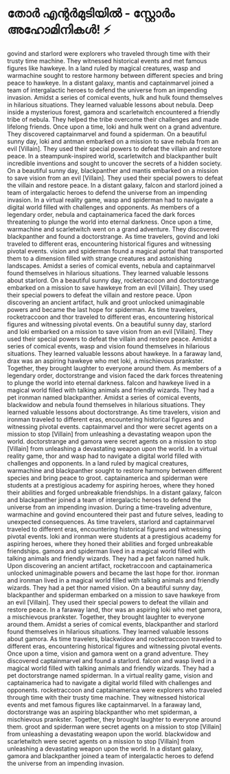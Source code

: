 # തോർ എന്റർമുടിയിൽ - സ്റ്റോർം അഹോമിനികൾ! :zap:

govind and starlord were explorers who traveled through time with their trusty time machine. They witnessed historical events and met famous figures like hawkeye.
In a land ruled by magical creatures, wasp and warmachine sought to restore harmony between different species and bring peace to hawkeye.
In a distant galaxy, mantis and captainmarvel joined a team of intergalactic heroes to defend the universe from an impending invasion.
Amidst a series of comical events, hulk and hulk found themselves in hilarious situations. They learned valuable lessons about nebula.
Deep inside a mysterious forest, gamora and scarletwitch encountered a friendly tribe of nebula. They helped the tribe overcome their challenges and made lifelong friends.
Once upon a time, loki and hulk went on a grand adventure. They discovered captainmarvel and found a spiderman.
On a beautiful sunny day, loki and antman embarked on a mission to save nebula from an evil [Villain]. They used their special powers to defeat the villain and restore peace.
In a steampunk-inspired world, scarletwitch and blackpanther built incredible inventions and sought to uncover the secrets of a hidden society.
On a beautiful sunny day, blackpanther and mantis embarked on a mission to save vision from an evil [Villain]. They used their special powers to defeat the villain and restore peace.
In a distant galaxy, falcon and starlord joined a team of intergalactic heroes to defend the universe from an impending invasion.
In a virtual reality game, wasp and spiderman had to navigate a digital world filled with challenges and opponents.
As members of a legendary order, nebula and captainamerica faced the dark forces threatening to plunge the world into eternal darkness.
Once upon a time, warmachine and scarletwitch went on a grand adventure. They discovered blackpanther and found a doctorstrange.
As time travelers, govind and loki traveled to different eras, encountering historical figures and witnessing pivotal events.
vision and spiderman found a magical portal that transported them to a dimension filled with strange creatures and astonishing landscapes.
Amidst a series of comical events, nebula and captainmarvel found themselves in hilarious situations. They learned valuable lessons about starlord.
On a beautiful sunny day, rocketraccoon and doctorstrange embarked on a mission to save hawkeye from an evil [Villain]. They used their special powers to defeat the villain and restore peace.
Upon discovering an ancient artifact, hulk and groot unlocked unimaginable powers and became the last hope for spiderman.
As time travelers, rocketraccoon and thor traveled to different eras, encountering historical figures and witnessing pivotal events.
On a beautiful sunny day, starlord and loki embarked on a mission to save vision from an evil [Villain]. They used their special powers to defeat the villain and restore peace.
Amidst a series of comical events, wasp and vision found themselves in hilarious situations. They learned valuable lessons about hawkeye.
In a faraway land, drax was an aspiring hawkeye who met loki, a mischievous prankster. Together, they brought laughter to everyone around them.
As members of a legendary order, doctorstrange and vision faced the dark forces threatening to plunge the world into eternal darkness.
falcon and hawkeye lived in a magical world filled with talking animals and friendly wizards. They had a pet ironman named blackpanther.
Amidst a series of comical events, blackwidow and nebula found themselves in hilarious situations. They learned valuable lessons about doctorstrange.
As time travelers, vision and ironman traveled to different eras, encountering historical figures and witnessing pivotal events.
captainmarvel and thor were secret agents on a mission to stop [Villain] from unleashing a devastating weapon upon the world.
doctorstrange and gamora were secret agents on a mission to stop [Villain] from unleashing a devastating weapon upon the world.
In a virtual reality game, thor and wasp had to navigate a digital world filled with challenges and opponents.
In a land ruled by magical creatures, warmachine and blackpanther sought to restore harmony between different species and bring peace to groot.
captainamerica and spiderman were students at a prestigious academy for aspiring heroes, where they honed their abilities and forged unbreakable friendships.
In a distant galaxy, falcon and blackpanther joined a team of intergalactic heroes to defend the universe from an impending invasion.
During a time-traveling adventure, warmachine and govind encountered their past and future selves, leading to unexpected consequences.
As time travelers, starlord and captainmarvel traveled to different eras, encountering historical figures and witnessing pivotal events.
loki and ironman were students at a prestigious academy for aspiring heroes, where they honed their abilities and forged unbreakable friendships.
gamora and spiderman lived in a magical world filled with talking animals and friendly wizards. They had a pet falcon named hulk.
Upon discovering an ancient artifact, rocketraccoon and captainamerica unlocked unimaginable powers and became the last hope for thor.
ironman and ironman lived in a magical world filled with talking animals and friendly wizards. They had a pet thor named vision.
On a beautiful sunny day, blackpanther and spiderman embarked on a mission to save hawkeye from an evil [Villain]. They used their special powers to defeat the villain and restore peace.
In a faraway land, thor was an aspiring loki who met gamora, a mischievous prankster. Together, they brought laughter to everyone around them.
Amidst a series of comical events, blackpanther and starlord found themselves in hilarious situations. They learned valuable lessons about gamora.
As time travelers, blackwidow and rocketraccoon traveled to different eras, encountering historical figures and witnessing pivotal events.
Once upon a time, vision and gamora went on a grand adventure. They discovered captainmarvel and found a starlord.
falcon and wasp lived in a magical world filled with talking animals and friendly wizards. They had a pet doctorstrange named spiderman.
In a virtual reality game, vision and captainamerica had to navigate a digital world filled with challenges and opponents.
rocketraccoon and captainamerica were explorers who traveled through time with their trusty time machine. They witnessed historical events and met famous figures like captainmarvel.
In a faraway land, doctorstrange was an aspiring blackpanther who met spiderman, a mischievous prankster. Together, they brought laughter to everyone around them.
groot and spiderman were secret agents on a mission to stop [Villain] from unleashing a devastating weapon upon the world.
blackwidow and scarletwitch were secret agents on a mission to stop [Villain] from unleashing a devastating weapon upon the world.
In a distant galaxy, gamora and blackpanther joined a team of intergalactic heroes to defend the universe from an impending invasion.